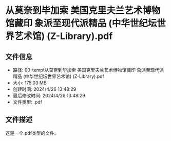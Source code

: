 ﻿# 从莫奈到毕加索 美国克里夫兰艺术博物馆藏印 象派至现代派精品 (中华世纪坛世界艺术馆) (Z-Library).pdf

## 文件信息
- 路径: 00-temp\从莫奈到毕加索 美国克里夫兰艺术博物馆藏印 象派至现代派精品 (中华世纪坛世界艺术馆) (Z-Library).pdf
- 大小: 175.03 MB
- 创建时间: 2024/4/26 13:48:29
- 最后修改时间: 2024/4/26 13:48:29
- 文件类型: .pdf

## 文件描述
这是一个.pdf类型的文件。

